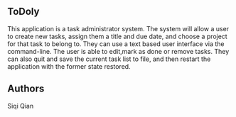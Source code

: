 ##  ToDoly
This application is a task administrator system. The system will allow a user to create new tasks, assign 
them a title and due date, and choose a project for that task to belong to. They can use a text based user 
interface via the command-line. The user is able to edit,mark as done or remove tasks. They can also quit 
and save the current task list to file, and then restart the application with the former state restored.

## Authors
Siqi Qian

